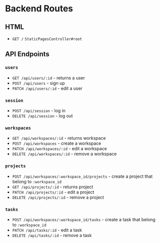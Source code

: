 # Backend Routes

## HTML

+ `GET /` `StaticPagesController#root`

## API Endpoints

### `users`
+ `GET /api/users/:id` - returns a user
+ `POST /api/users` - sign up
+ `PATCH /api/users/:id` - edit a user


### `session`
+ `POST /api/session` - log in
+ `DELETE /api/session` - log out

### `workspaces`
+ `GET /api/workspaces/:id` - returns workspace
+ `POST /api/workspaces` - create a workspace
+ `PATCH /api/workspaces/:id` - edit a workspace
+ `DELETE /api/workspaces/:id` - remove a workspace


### `projects`
+ `POST /api/workspaces/:workspace_id/projects` - create a project that belong to `:workspace_id`
+ `GET /api/projects/:id` - returns project
+ `PATCH /api/projects/:id` - edit a project
+ `DELETE /api/projects/:id` - remove a project

### `tasks`
+ `POST /api/workspaces/:workspace_id/tasks` - create a task that belong to `:workspace_id`
+ `PATCH /api/tasks/:id` - edit a task
+ `DELETE /api/tasks/:id` - remove a task
